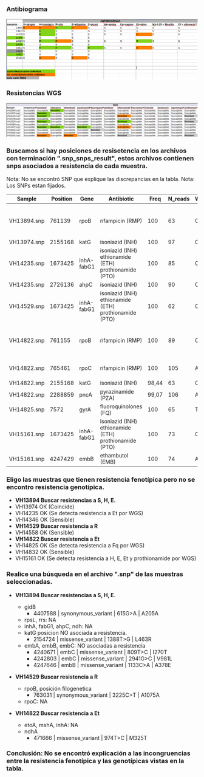 ### Antibiograma

![](assets/all.snp_snps_result-0f6af92c.png)

### Resistencias WGS

![](assets/all.snp_snps_result-2875bfab.png)

### Buscamos si hay posiciones de resisetencia en los archivos con terminación ".snp_snps_result", estos archivos contienen snps asociados a resistencia de cada muestra.

Nota: No se encontró SNP que explique las discrepancias en la tabla.
Nota: Los SNPs estan fijados.

|Sample     |Position|Gene      |Antibiotic                                           |Freq |N_reads|WT |MUT|Codon_change|AA_change|PhyResSE       |ReSeqTB            |Comments                                    |
|-----------|--------|----------|-----------------------------------------------------|-----|-------|---|---|------------|---------|---------------|-------------------|--------------------------------------------|
|VH13894.snp|761139  |rpoB      |rifampicin (RMP)                                     |100  |63     |C  |G  |cac/gac     |His445Asp|High_confidence|High_confidence    |Check for double mutations in the same codon|
|VH13974.snp|2155168 |katG      |isoniazid (INH)                                      |100  |97     |C  |G  |agc/acc     |Ser315Thr|High_confidence|High_confidence    |                                            |
|VH14235.snp|1673425 |inhA-fabG1|isoniazid (INH) ethionamide (ETH) prothionamide (PTO)|100  |85     |C  |T  |-           |c-15t    |High_confidence|Moderate_confidence|                                            |
|VH14235.snp|2726136 |ahpC      |isoniazid (INH)                                      |100  |90     |C  |T  |-           |---      |Low_confidence |-                  |                                            |
|VH14529.snp|1673425 |inhA-fabG1|isoniazid (INH) ethionamide (ETH) prothionamide (PTO)|100  |62     |C  |T  |-           |c-15t    |High_confidence|Moderate_confidence|                                            |
|VH14822.snp|761155  |rpoB      |rifampicin (RMP)                                     |100  |89     |C  |T  |tcg/ttg     |Ser450Leu|High_confidence|High_confidence    |Check for double mutations in the same codon|
|VH14822.snp|765461  |rpoC      |rifampicin (RMP)                                     |100  |105    |A  |C  |aac/cac     |Asn698His|-              |-                  |Rifampicin compensatory mutation            |
|VH14822.snp|2155168 |katG      |isoniazid (INH)                                      |98,44|63     |C  |G  |agc/acc     |Ser315Thr|High_confidence|High_confidence    |                                            |
|VH14822.snp|2288859 |pncA      |pyrazinamide (PZA)                                   |99,07|106    |A  |C  |gtc/ggc     |Val128Gly|Low_confidence |High_confidence    |                                            |
|VH14825.snp|7572    |gyrA      |fluoroquinolones (FQ)                                |100  |65     |T  |C  |tcg/ccg     |Ser91Pro |High_confidence|High_confidence    |Resistance to Moxifloxacin                  |
|VH15161.snp|1673425 |inhA-fabG1|isoniazid (INH) ethionamide (ETH) prothionamide (PTO)|100  |73     |C  |T  |-           |c-15t    |High_confidence|Moderate_confidence|                                            |
|VH15161.snp|4247429 |embB      |ethambutol (EMB)                                     |100  |74     |A  |G  |atg/gtg     |Met306Val|High_confidence|-                  |                                            |

### Eligo las muestras que tienen resistencia fenotípica pero no se encontro resistencia genotípica.
- **VH13894 Buscar resistencias a S, H, E.**
- VH13974 OK (Coincide)
- VH14235 OK (Se detecta resistencia a Et por WGS)
- VH14346 OK (Sensible)
- **VH14529 Buscar resistencia a R**
- VH14558 OK (Sensible)
- **VH14822 Buscar resistencia a Et**
- VH14825 OK (Se detecta resistencia a Fq por WGS)
- VH14832 OK (Sensible)
- VH15161 OK (Se detecta resistencia a H, E, Et y prothionamide por WGS)

### Realice una búsqueda en el archivo ".snp" de las muestras seleccionadas.

- **VH13894 Buscar resistencias a S, H, E.**
  - gidB
    - 4407588	| synonymous_variant | 615G>A | A205A
  - rpsL, rrs: NA
  - inhA, fabG1, ahpC, ndh: NA
  - katG posicion NO asociada a resistencia.
    - 2154724 | missense_variant | 1388T>G | L463R
  - embA, embB, embC: NO asociadas a resistencia
    - 4240671	| embC | missense_variant | 809T>C  | I270T
    - 4242803	| embC | missense_variant | 2941G>C | V981L
    - 4247646	| embB | missense_variant | 1133C>A | A378E

- **VH14529 Buscar resistencia a R**
  - rpoB, posición filogenetica
    - 763031 | synonymous_variant | 3225C>T | A1075A
  - rpoC: NA

- **VH14822 Buscar resistencia a Et**
  - etoA, mshA, inhA: NA
  - ndhA
    - 471666 | missense_variant | 974T>C | M325T

### Conclusión: No se encontró explicación a las incongruencias entre la resistencia fenotípica y las genotípicas vistas en la tabla.
